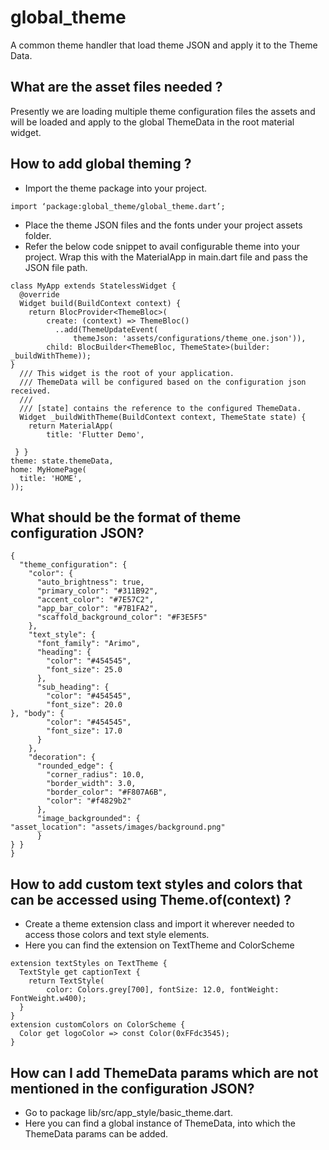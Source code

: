 # global_theme
A common theme handler that load theme JSON and apply it to the Theme Data.

## What are the asset files needed ?
Presently we are loading multiple theme configuration files the assets and will be loaded and apply to the global ThemeData in the root material widget.

## How to add global theming ?

* Import the theme package into your project.  
````
import ‘package:global_theme/global_theme.dart’;
````
* Place the theme JSON files and the fonts under your project assets folder.
* Refer the below code snippet to avail configurable theme into your project. Wrap this with the MaterialApp in main.dart file and pass the JSON file path.
````
class MyApp extends StatelessWidget {
  @override
  Widget build(BuildContext context) {
    return BlocProvider<ThemeBloc>(
        create: (context) => ThemeBloc()
          ..add(ThemeUpdateEvent(
              themeJson: 'assets/configurations/theme_one.json')),
        child: BlocBuilder<ThemeBloc, ThemeState>(builder:
_buildWithTheme));
}
  /// This widget is the root of your application.
  /// ThemeData will be configured based on the configuration json
received.
  ///
  /// [state] contains the reference to the configured ThemeData.
  Widget _buildWithTheme(BuildContext context, ThemeState state) {
    return MaterialApp(
        title: 'Flutter Demo',
   
 } }
theme: state.themeData,
home: MyHomePage(
  title: 'HOME',
));
````
## What should be the format of theme configuration JSON?
````
{
  "theme_configuration": {
    "color": {
      "auto_brightness": true,
      "primary_color": "#311B92",
      "accent_color": "#7E57C2",
      "app_bar_color": "#7B1FA2",
      "scaffold_background_color": "#F3E5F5"
    },
    "text_style": {
      "font_family": "Arimo",
      "heading": {
        "color": "#454545",
        "font_size": 25.0
      },
      "sub_heading": {
        "color": "#454545",
        "font_size": 20.0
}, "body": {
        "color": "#454545",
        "font_size": 17.0
      }
    },
    "decoration": {
      "rounded_edge": {
        "corner_radius": 10.0,
        "border_width": 3.0,
        "border_color": "#F807A6B",
        "color": "#f4829b2"
      },
      "image_backgrounded": {
"asset_location": "assets/images/background.png"
      }
} }
}
````
## How to add custom text styles and colors that can be accessed using Theme.of(context) ?
* Create a theme extension class and import it wherever needed to access those colors and text style elements.
* Here you can find the extension on TextTheme and ColorScheme

````
extension textStyles on TextTheme {
  TextStyle get captionText {
    return TextStyle(
        color: Colors.grey[700], fontSize: 12.0, fontWeight:
FontWeight.w400);
  }
}
extension customColors on ColorScheme {
  Color get logoColor => const Color(0xFFdc3545);
}
````

## How can I add ThemeData params which are not mentioned in the configuration JSON?
* Go to package lib/src/app_style/basic_theme.dart.
* Here you can find a global instance of ThemeData, into which the ThemeData params can be added.